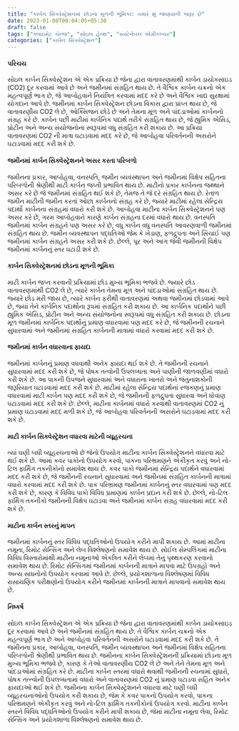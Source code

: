 ```yaml
---
title: "કાર્બન સિક્વેસ્ટ્રેશનમાં છોડના મૂળની ભૂમિકા: તમારે શું જાણવાની જરૂર છે"
date: 2023-01-08T00:04:05+05:30
draft: false
tags: ["ક્લાઇમેટ ચેન્જ", "સોઇલ હેલ્થ", "સસ્ટેનેબલ એગ્રીકલ્ચર"]
categories: ["કાર્બન સિક્વેસ્ટ્રેશન"]
---
```


#### પરિચય
સોઇલ કાર્બન સિક્વેસ્ટ્રેશન એ એક પ્રક્રિયા છે જેના દ્વારા વાતાવરણમાંથી કાર્બન ડાયોક્સાઇડ (CO2) દૂર કરવામાં આવે છે અને જમીનમાં સંગ્રહિત થાય છે. તે વૈશ્વિક કાર્બન ચક્રનો એક મહત્વપૂર્ણ ભાગ છે, જે આબોહવાને નિયંત્રિત કરવામાં મદદ કરે છે અને વૈશ્વિક ખાદ્ય સુરક્ષામાં યોગદાન આપે છે. જમીનમાં કાર્બન સિક્વેસ્ટ્રેશન છોડના વિકાસ દ્વારા પ્રાપ્ત થાય છે, જે વાતાવરણીય CO2 લે છે, ઓક્સિજન છોડે છે અને તેમના મૂળ અને પાંદડાઓમાં કાર્બનનો સંગ્રહ કરે છે. કાર્બન પછી માટીમાં કાર્બનિક પદાર્થ તરીકે સંગ્રહિત થાય છે, જે હ્યુમિક એસિડ, પ્રોટીન અને અન્ય સંયોજનોના સ્વરૂપમાં વધુ સંગ્રહિત કરી શકાય છે. આ પ્રક્રિયા વાતાવરણમાં CO2 ની માત્રા ઘટાડવામાં મદદ કરે છે, જે આબોહવા પરિવર્તનની અસરોને ઘટાડવામાં મદદ કરી શકે છે.

#### જમીનમાં કાર્બન સિક્વેસ્ટ્રેશનને અસર કરતા પરિબળો
જમીનના પ્રકાર, આબોહવા, વનસ્પતિ, જમીન વ્યવસ્થાપન અને જમીનમાં વિક્ષેપ સહિતના પરિબળોની શ્રેણીથી માટી કાર્બન જપ્તી પ્રભાવિત થાય છે. માટીનો પ્રકાર કાર્બનના જથ્થાને અસર કરે છે જે જમીનમાં સંગ્રહિત થઈ શકે છે, તેમજ તે જે દરે સંગ્રહિત થાય છે. રેતાળ જમીન માટીની જમીન કરતાં ઓછા કાર્બનનો સંગ્રહ કરે છે, જ્યારે માટીમાં રહેલા સેન્દ્રિય પદાર્થો કાર્બનના સંગ્રહમાં વધારો કરી શકે છે. આબોહવા માટીના કાર્બન સિક્વેસ્ટ્રેશનને પણ અસર કરે છે, ગરમ આબોહવાને કારણે કાર્બન સંગ્રહના દરમાં વધારો થાય છે. વનસ્પતિ જમીનમાં કાર્બન સંગ્રહને પણ અસર કરે છે, વધુ કાર્બન વધુ વનસ્પતિ આવરણવાળી જમીનમાં સંગ્રહિત થાય છે. જમીન વ્યવસ્થાપન પદ્ધતિઓ જેમ કે ખેડાણ, ફળદ્રુપતા અને સિંચાઈ પણ જમીનમાં કાર્બન સંગ્રહને અસર કરી શકે છે. છેલ્લે, પૂર અને આગ જેવી જમીનની વિક્ષેપ જમીનમાં કાર્બનનું સ્તર ઘટાડી શકે છે.

#### કાર્બન સિક્વેસ્ટ્રેશનમાં છોડના મૂળની ભૂમિકા
માટી કાર્બન જપ્ત કરવાની પ્રક્રિયામાં છોડ મુખ્ય ભૂમિકા ભજવે છે. જ્યારે છોડ વાતાવરણમાંથી CO2 લે છે, ત્યારે કાર્બન તેમના મૂળ અને પાંદડાઓમાં સંગ્રહિત થાય છે. જ્યારે છોડ મરી જાય છે, ત્યારે કાર્બન ફરીથી વાતાવરણમાં અથવા જમીનમાં છોડવામાં આવે છે, જ્યાં તેને કાર્બનિક પદાર્થોના રૂપમાં સંગ્રહિત કરી શકાય છે. આ કાર્બનિક પદાર્થોને પછી હ્યુમિક એસિડ, પ્રોટીન અને અન્ય સંયોજનોના સ્વરૂપમાં વધુ સંગ્રહિત કરી શકાય છે. છોડના મૂળ જમીનમાં કાર્બનિક પદાર્થોનું પ્રમાણ વધારવામાં પણ મદદ કરે છે, જે જમીનની રચનાને સુધારવામાં અને જમીનમાં સંગ્રહિત કાર્બનની માત્રામાં વધારો કરવામાં મદદ કરી શકે છે.

#### જમીનમાં કાર્બન વધારવાના ફાયદા
જમીનમાં કાર્બનનું પ્રમાણ વધવાથી અનેક ફાયદા થઈ શકે છે. તે જમીનની રચનાને સુધારવામાં મદદ કરી શકે છે, જે પોષક તત્વોની ઉપલબ્ધતા અને પાણીની જાળવણીમાં વધારો કરી શકે છે. આ પાકની ઉપજને સુધારવામાં અને વધારાના ખાતરો અને જંતુનાશકોની જરૂરિયાત ઘટાડવામાં મદદ કરી શકે છે. માટીમાં રહેલા સેન્દ્રિય પદાર્થનાં રજકણનું પ્રમાણ વધારવામાં માટી કાર્બન પણ મદદ કરી શકે છે, જે જમીનની ફળદ્રુપતા સુધારવા અને ધોવાણ ઘટાડવામાં મદદ કરી શકે છે. છેલ્લે, માટીના કાર્બનમાં વધારો કરવાથી વાતાવરણમાં CO2 નું પ્રમાણ ઘટાડવામાં મદદ મળી શકે છે, જે આબોહવા પરિવર્તનની અસરોને ઘટાડવામાં મદદ કરી શકે છે.

#### માટી કાર્બન સિક્વેસ્ટ્રેશન વધારવા માટેની વ્યૂહરચના
ત્યાં ઘણી બધી વ્યૂહરચનાઓ છે જેનો ઉપયોગ માટીના કાર્બન સિક્વેસ્ટ્રેશનને વધારવા માટે થઈ શકે છે. આમાં કવર પાકોનો ઉપયોગ કરવો, પાકના પરિભ્રમણને એકીકૃત કરવું અને નો-ટિલ ફાર્મિંગ તકનીકોનો સમાવેશ થાય છે. કવર પાકો જમીનમાં સેન્દ્રિય પદાર્થને વધારવામાં મદદ કરી શકે છે, જે જમીનની રચનાને સુધારવામાં અને જમીનમાં સંગ્રહિત કાર્બનની માત્રામાં વધારો કરવામાં મદદ કરી શકે છે. પાક પરિભ્રમણ જમીનમાં કાર્બનનું સ્તર વધારવામાં પણ મદદ કરી શકે છે, કારણ કે વિવિધ પાકો વિવિધ પ્રમાણમાં કાર્બન પ્રદાન કરી શકે છે. છેલ્લે, નો-ટિલ ફાર્મિંગ તકનીકો જમીનની વિક્ષેપ ઘટાડવા અને જમીનમાં કાર્બન સંગ્રહ વધારવામાં મદદ કરી શકે છે.

#### માટીના કાર્બન સ્તરનું માપન
જમીનમાં કાર્બનનું સ્તર વિવિધ પદ્ધતિઓનો ઉપયોગ કરીને માપી શકાય છે. આમાં માટીના નમૂના, રિમોટ સેન્સિંગ અને લેબ વિશ્લેષણનો સમાવેશ થાય છે. સોઈલ સેમ્પલિંગમાં માટીના વિવિધ વિસ્તારોમાંથી માટીના નમૂનાઓ એકત્રિત કરીને લેબમાં તેનું પૃથ્થકરણ કરવાનો સમાવેશ થાય છે. રિમોટ સેન્સિંગમાં જમીનમાં કાર્બનની માત્રાને માપવા માટે ઉપગ્રહો અને અન્ય સાધનોનો ઉપયોગ કરવામાં આવે છે. છેલ્લે, પ્રયોગશાળાના વિશ્લેષણમાં વિવિધ રાસાયણિક પરીક્ષણોનો ઉપયોગ કરીને જમીનમાં કાર્બનની માત્રાને માપવાનો સમાવેશ થાય છે.

#### નિષ્કર્ષ
સોઇલ કાર્બન સિક્વેસ્ટ્રેશન એ એક પ્રક્રિયા છે જેના દ્વારા વાતાવરણમાંથી કાર્બન ડાયોક્સાઇડ દૂર કરવામાં આવે છે અને જમીનમાં સંગ્રહિત થાય છે. તે વૈશ્વિક કાર્બન ચક્રનો એક મહત્વપૂર્ણ ભાગ છે અને આબોહવા પરિવર્તનની અસરોને ઘટાડવામાં મદદ કરી શકે છે. તે જમીનના પ્રકાર, આબોહવા, વનસ્પતિ, જમીન વ્યવસ્થાપન અને જમીનમાં વિક્ષેપ સહિતના પરિબળોની શ્રેણીથી પ્રભાવિત થાય છે. જમીનના કાર્બન સિક્વેસ્ટ્રેશનની પ્રક્રિયામાં છોડના મૂળ મુખ્ય ભૂમિકા ભજવે છે, કારણ કે તેઓ વાતાવરણીય CO2 લે છે અને તેને તેમના મૂળ અને પાંદડાઓમાં સંગ્રહિત કરે છે. માટીના કાર્બન સ્તરમાં વધારો થવાથી જમીનની રચનામાં સુધારો, પોષક તત્ત્વોની ઉપલબ્ધતામાં વધારો અને વાતાવરણમાં CO2 નું પ્રમાણ ઘટાડવા સહિત અનેક ફાયદાઓ થઈ શકે છે. જમીનના કાર્બન સિક્વેસ્ટ્રેશનને વધારવા માટે ઘણી બધી વ્યૂહરચનાઓનો ઉપયોગ કરી શકાય છે, જેમ કે કવર પાકનો ઉપયોગ કરવો, પાકના પરિભ્રમણને એકીકૃત કરવું અને નો-ટિલ ફાર્મિંગ તકનીકોનો ઉપયોગ કરવો. માટીના કાર્બન સ્તરને વિવિધ પદ્ધતિઓનો ઉપયોગ કરીને માપી શકાય છે, જેમાં માટીના નમૂના લેવા, રિમોટ સેન્સિંગ અને પ્રયોગશાળા વિશ્લેષણનો સમાવેશ થાય છે.